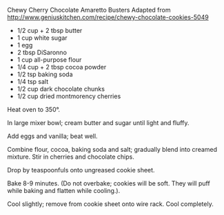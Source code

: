 Chewy Cherry Chocolate Amaretto Busters
Adapted from http://www.geniuskitchen.com/recipe/chewy-chocolate-cookies-5049

- 1/2 cup + 2 tbsp butter
- 1 cup white sugar
- 1 egg
- 2 tbsp DiSaronno
- 1 cup all-purpose flour
- 1/4 cup + 2 tbsp cocoa powder
- 1/2 tsp baking soda
- 1/4 tsp salt
- 1/2 cup dark chocolate chunks
- 1/2 cup dried montmorency cherries

Heat oven to 350°.

In large mixer bowl; cream butter and sugar until light and fluffy.

Add eggs and vanilla; beat well.

Combine flour, cocoa, baking soda and salt; gradually blend into creamed mixture. Stir in cherries and chocolate chips.

Drop by teaspoonfuls onto ungreased cookie sheet. 

Bake 8-9 minutes. (Do not overbake; cookies will be soft. They will puff while baking and flatten while cooling.).


Cool slightly; remove from cookie sheet onto wire rack. Cool completely.